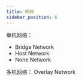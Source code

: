 ```yaml
---
title: 网络
sidebar_position: 6
---
```


单机网络：

* Bridge Network
* Host Network
* None Network

多机网络： Overlay Network 